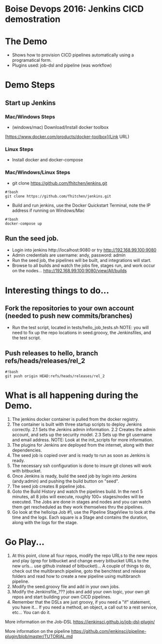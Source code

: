 # **Boise Devops 2016: Jenkins CICD demostration**

# The Demo

* Shows how to provision CICD pipelines automatically using a programatical form.
* Plugins used:  job-dsl and pipeline (was workflow)

# Demo Steps

## Start up Jenkins

### Mac/Windows Steps

* (windows/mac) Download/Install docker toolbox

[https://www.docker.com/products/docker-toolbox](Link URL)

### Linux Steps

* Install docker and docker-compose

### Mac/Windows/Linux Steps
* git clone https://github.com/fhitchen/jenkins.git
```
#!bash
git clone https://github.com/fhitchen/jenkins.git
```
* Build and run jenkins, use the Docker Quickstart Terminal, note the IP address if running on Windows/Mac
```
#!bash
docker-compose up
```

## Run the seed job.

* Login into jenkins http://localhost:9080 or try http://192.168.99.100:9080
* Admin credentials are username: andy, password: admin
* Run the seed job, the pipelines will be built, and integrations will start.
* Browse to all builds and watch the jobs fire, stages run, and work occur on the nodes... http://192.168.99.100:9080/view/All/builds

# Interesting things to do...

## Fork the repositories to your own account (needed to push new commits/branches)

* Run the test script, located in tests/hello_job_tests.sh
  NOTE: you will need to fix up the repo locations in seed.groovy, the Jenkinsfiles, and the test script.

## Push releases to hello, branch refs/heads/releases/rel_2
```
#!bash
git push origin HEAD:refs/heads/releases/rel_2
```

# What is all happening during the Demo.

1. The jenkins docker container is pulled from the docker registry.
2. The container is built with three startup scripts to deploy Jenkins correctly.
   2.1  Sets the Jenkins admin information.
   2.2  Creates the admin account, and sets up the security model.
   2.3  Sets up the git username and email address.
   NOTE: Look at the init_scripts for more information.
3. The plugins for Jenkins are deployed from the internet, along with their dependencies.
4. The seed job is copied over and is ready to run as soon as Jenkins is ready.
5. The necessary ssh configuration is done to insure git clones will work with bitbucket.
6. Once Jenkins is ready, build the seed job by login into Jenkins (andy:admin) and pushing the build button on "seed".
7. The seed job creates 8 pipeline jobs.
8. Goto the Build History and watch the pipelines build.  In the next 5 minutes, all 8 jobs will execute, roughly 100+ stages/nodes will be executed.  The Jobs are done in stages and nodes and you can watch them get rescheduled as they work themselves thru the pipelines.
9.  Go look at the hello/qa Job #1, use the Pipeline StageView to look at the time and the logs.  Each square is a Stage and contains the duration, along with the logs for the stage.

# Go Play...

1. At this point, clone all four repos, modify the repo URLs to the new repos and play (grep for bitbucket and change every bitbucket URLs to the new urls...  use github instead of bitbucket)...  A couple of things to do, check out the multibranch pipeline, goto the benchtest and release folders and read how to create a new pipeline using multibranch pipeline.
2. Modify the seed.groovy file and add in your own jobs.
3. Modify the Jenkinsfile_??? jobs and add your own logic, your own git repos and start building your own CICD pipelines.
4. Remember that the DSLs are just groovy, if you need a "if" statement, you have it...  If you need a method, an object, a call out to a rest service, etc... You can do it.  

More information on the Job-DSL  https://jenkinsci.github.io/job-dsl-plugin/

More information on the pipeline https://github.com/jenkinsci/pipeline-plugin/blob/master/TUTORIAL.md
